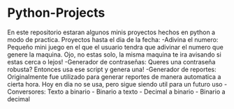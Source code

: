 # Python-Projects

En este repositorio estaran algunos minis proyectos hechos en python a modo de practica.
Proyectos hasta el dia de la fecha:
-Adivina el numero: Pequeño mini juego en el que el usuario tendra que adivinar el numero que genere la maquina. Ojo, no estas solo, la misma maquina te ira avisando si estas cerca o lejos!
-Generador de contraseñas: Queres una contraseña robusta? Entonces usa ese script y genera una!
-Generador de reportes: Originalmente fue utilizado para generar reportes de manera automatica a cierta hora. Hoy en dia no se usa, pero sigue siendo util para un futuro uso
-Conversores: Texto a binario - Binario a texto - Decimal a binario - Binario a decimal
